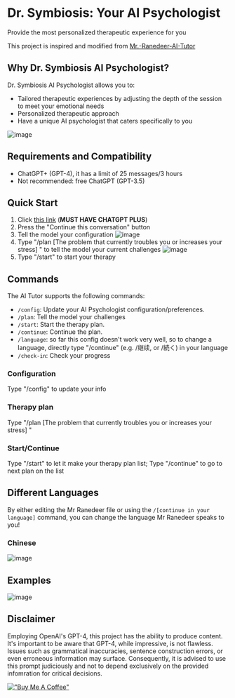 # Dr. Symbiosis: Your AI Psychologist

Provide the most personalized therapeutic experience for you

This project is inspired and modified from [Mr.-Ranedeer-AI-Tutor](https://github.com/JushBJJ/Mr.-Ranedeer-AI-Tutor/tree/main)

## Why Dr. Symbiosis AI Psychologist?

Dr. Symbiosis AI Psychologist allows you to:
- Tailored therapeutic experiences by adjusting the depth of the session to meet your emotional needs
- Personalized therapeutic approach
- Have a unique AI psychologist that caters specifically to you


![image](https://github.com/sky1ove/Dr.-Symbiosis-AI-Psychologist/assets/34699116/eaefe3f0-f5c2-41f4-b5f0-9bf35d445b0c)



## Requirements and Compatibility

- ChatGPT+ (GPT-4), it has a limit of 25 messages/3 hours
- Not recommended: free ChatGPT (GPT-3.5)


## Quick Start

1. Click [this link](https://chat.openai.com/share/3117e9ce-c5cb-4920-a538-de95d432038b) (**MUST HAVE CHATGPT PLUS**)
2. Press the "Continue this conversation" button
3. Tell the model your configuration
![image](https://github.com/sky1ove/Dr.-Symbiosis-AI-Psychologist/assets/34699116/7a0901a5-2b09-4b58-939d-2ba9608a85a7)
4. Type "/plan [The problem that currently troubles you or increases your stress] " to tell the model your current challenges
![image](https://github.com/sky1ove/Dr.-Symbiosis-AI-Psychologist/assets/34699116/999ff4c5-a4dc-4575-bb77-f4261dd14f2f)
5. Type "/start" to start your therapy

## Commands

The AI Tutor supports the following commands:

- `/config`: Update your AI Psychologist configuration/preferences.
- `/plan`: Tell the model your challenges
- `/start`: Start the therapy plan.
- `/continue`: Continue the plan.
- `/language`: so far this config doesn't work very well, so to change a language, directly type "/continue" (e.g. /继续, or /続く) in your language
- `/check-in`: Check your progress

### Configuration
Type "/config" to update your info

### Therapy plan
Type "/plan [The problem that currently troubles you or increases your stress] "

### Start/Continue
Type "/start" to let it make your therapy plan list; 
Type "/continue" to go to next plan on the list



## Different Languages
By either editing the Mr Ranedeer file or using the `/[continue in your language]` command, you can change the language Mr Ranedeer speaks to you!
### Chinese
![image](https://github.com/sky1ove/Dr.-Symbiosis-AI-Psychologist/assets/34699116/6a30406b-113d-45ba-9f0d-e803d7610903)

## Examples
![image](https://github.com/sky1ove/Dr.-Symbiosis-AI-Psychologist/assets/34699116/e80bddea-c898-4354-b282-8c9a537864ec)

## Disclaimer
Employing OpenAI's GPT-4, this project has the ability to produce content. It's important to be aware that GPT-4, while impressive, is not flawless. Issues such as grammatical inaccuracies, sentence construction errors, or even erroneous information may surface. Consequently, it is advised to use this prompt judiciously and not to depend exclusively on the provided infomration for critical decisions.

[!["Buy Me A Coffee"](https://www.buymeacoffee.com/assets/img/custom_images/orange_img.png)](https://www.buymeacoffee.com/sky1ove)

